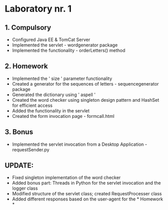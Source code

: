 # Laboratory nr. 1

## 1. Compulsory
- Configured Java EE & TomCat Server
- Implemented the servlet - wordgenerator package
- Implemented the functionality - orderLetters() method

## 2. Homework
- Implemented the ' size ' parameter functionality
- Created a generator for the sequences of letters - sequencegenerator package 
- Generated the dictionary using ' aspell '
- Created the word checker using singleton design pattern and HashSet for efficient access
- Added the functionality in the servlet
- Created the form invocation page - formcall.html

## 3. Bonus
- Implemented the servlet invocation from a Desktop Application - requestSender.py

## UPDATE:
- Fixed singleton implementation of the word checker
- Added bonus part: Threads in Python for the servlet invocation and the logger class
- Modified structure of the servlet class; created RequestProcesser class
- Added different responses based on the user-agent for the * Homework *